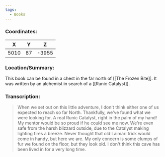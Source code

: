 ```yaml
---
tags:
  - Books
---
```


### Coordinates:
| **X** | **Y**| **Z** |
|:-----:|:----:|:-----:|
|5010  |87  |-3955  |

### Location/Summary:
This book can be found in a chest in the far north of [[The Frozen Bite]]. It was written by an alchemist in search of a [[Runic Catalyst]].

### Transcription:
> When we set out on this little adventure, I don't think either one of us expected to reach so far North. Thankfully, we've found what we were looking for. A real Runic Catalyst, right in the palm of my hand! My mentor would be so proud if he could see me now. We're even safe from the harsh blizzard outside, due to the Catalyst making lighting fires a breeze. Never thought that old Laimari trick would come in handy, but here we are. My only concern is some clumps of fur we found on the floor, but they look old. I don't think this cave has been lived in for a very long time.

